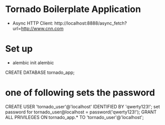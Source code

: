 # Tornado Boilerplate Application

- Async HTTP Client: http://localhost:8888/async_fetch?url=http://www.cnn.com

# Set up
- alembic init alembic

CREATE DATABASE tornado_app;
# one of following sets the password
CREATE USER 'tornado_user'@'localhost' IDENTIFIED BY 'qwerty123!';
set password for tornado_user@localhost = password('qwerty123!');
GRANT ALL PRIVILEGES ON tornado_app.* TO 'tornado_user'@'localhost';
